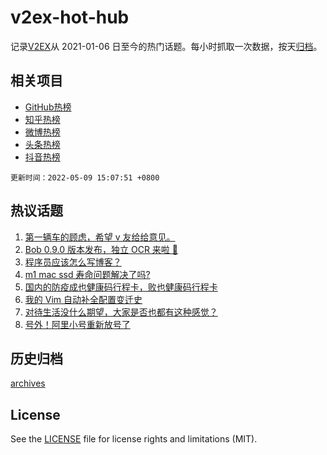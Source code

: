 # v2ex-hot-hub

 记录[V2EX](https://www.v2ex.com/)从 2021-01-06 日至今的热门话题。每小时抓取一次数据，按天[归档](archives)。
 
 ## 相关项目

- [GitHub热榜](https://github.com/snaildev/github-hot-hub)
- [知乎热榜](https://github.com/snaildev/zhihu-hot-hub)
- [微博热榜](https://github.com/snaildev/weibo-hot-hub)
- [头条热榜](https://github.com/snaildev/toutiao-hot-hub)
- [抖音热榜](https://github.com/snaildev/douyin-hot-hub)


 `更新时间：2022-05-09 15:07:51 +0800`

## 热议话题

1. [第一辆车的顾虑，希望 v 友给给意见。](https://www.v2ex.com/t/851591)
1. [Bob 0.9.0 版本发布，独立 OCR 来啦 🎉](https://www.v2ex.com/t/851543)
1. [程序员应该怎么写博客？](https://www.v2ex.com/t/851549)
1. [m1 mac ssd 寿命问题解决了吗?](https://www.v2ex.com/t/851563)
1. [国内的防疫成也健康码行程卡，败也健康码行程卡](https://www.v2ex.com/t/851644)
1. [我的 Vim 自动补全配置变迁史](https://www.v2ex.com/t/851564)
1. [对待生活没什么期望，大家是否也都有这种感觉？](https://www.v2ex.com/t/851659)
1. [号外！阿里小号重新放号了](https://www.v2ex.com/t/851570)

## 历史归档

[archives](archives)

## License

See the [LICENSE](LICENSE) file for license rights and limitations (MIT).
